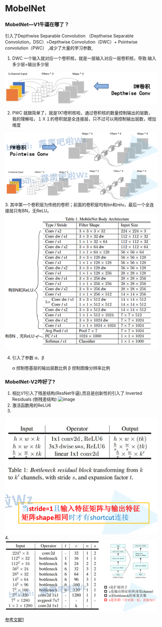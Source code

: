 # MobelNet
### MobelNet—V1牛逼在哪了？

  引入了Depthwise Separable Convolution
（Depthwise Separable Convolution，DSC）=Depthwise Convolution（DWC）+ Pointwise convolution（PWC）
,减少了大量的学习参数,
1. DWC 一个输入就对应一个卷积核，就是一层输入对应一层卷积核，导致:输入多少层=输出多少层

![image](https://github.com/704494891/Classification_Net/blob/master/MobelNet_V2/ReadMe_images/DW.png)

2. PWC 就跟简单了，就是1X1卷积核啦，通过卷积核的数量控制输出的层数，
我的理解哈，１Ｘ１的卷积就是全连接层，只不过可以用控制输出层数，增加维度

![image](https://github.com/704494891/Classification_Net/blob/master/MobelNet_V2/ReadMe_images/PW.png)
![image](https://github.com/704494891/Classification_Net/blob/master/MobelNet_V2/ReadMe_images/DW+PW.png)
3. 其中第一个卷积层为传统的卷积；前面的卷积层均有bn和relu，最后一个全连接层只有BN，无ReLU。
![image](https://github.com/704494891/Classification_Net/blob/master/MobelNet_V2/ReadMe_images/jiegou.png)

4. 引入了参数 α、β

    α 控制卷基层的输出层数比例
    β 控制图像分辨率比例
    

### MobelNet-V2咋好了?
1. 相比V1引入了残差结构(ResNet牛逼),而且是创新性的引入了 Inverted Residuals (倒残差结构)
![image](https://github.com/704494891/Classification_Net/blob/master/MobelNet_V2/ReadMe_images/Inverted-Residuals.png)
2. 激活函数用的ReLU6
3. 
![image](https://github.com/704494891/Classification_Net/blob/master/MobelNet_V2/ReadMe_images/V2-cancha.png)
4. 
![image](https://github.com/704494891/Classification_Net/blob/master/MobelNet_V2/ReadMe_images/all-jiegou-v2.png)






[参考文献1](https://ww111w.cnblogs.com/darkknightzh/p/9410540.html)
